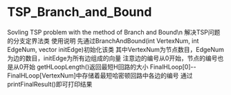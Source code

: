 # TSP_Branch_and_Bound
Sovling TSP problem with the method of Branch and Bound\n
解决TSP问题的分支定界法类
使用说明
先通过BranchAndBound(int VertexNum, int EdgeNum, vector<Edge> initEdge)初始化该类
其中VertexNum为节点数目，EdgeNum为边的数目，initEdge为所有边组成的向量
注意边的编号从0开始，节点的编号也是从0开始
getHLoopLength()返回最短H回路的大小
FinalHLoop[0]--FinalHLoop[VertexNum]中存储着最短哈密顿回路中各边的编号
通过printFinalResult()即可打印结果
